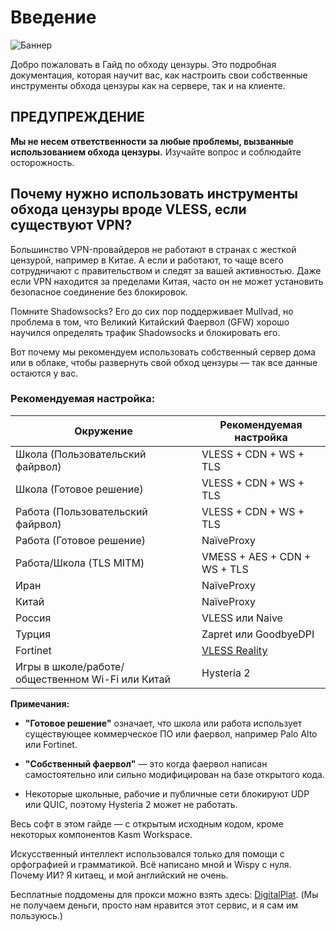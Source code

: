 # Введение

![Баннер](https://files.catbox.moe/1mcjvr.png)

Добро пожаловать в Гайд по обходу цензуры. Это подробная документация, которая научит вас, как настроить свои собственные инструменты обхода цензуры как на сервере, так и на клиенте.

## ПРЕДУПРЕЖДЕНИЕ

**Мы не несем ответственности за любые проблемы, вызванные использованием обхода цензуры.** Изучайте вопрос и соблюдайте осторожность.

## Почему нужно использовать инструменты обхода цензуры вроде VLESS, если существуют VPN?

Большинство VPN-провайдеров не работают в странах с жесткой цензурой, например в Китае. А если и работают, то чаще всего сотрудничают с правительством и следят за вашей активностью. Даже если VPN находится за пределами Китая, часто он не может установить безопасное соединение без блокировок.

Помните Shadowsocks? Его до сих пор поддерживает Mullvad, но проблема в том, что Великий Китайский Фаервол (GFW) хорошо научился определять трафик Shadowsocks и блокировать его.

Вот почему мы рекомендуем использовать собственный сервер дома или в облаке, чтобы развернуть свой обход цензуры — так все данные остаются у вас.

### Рекомендуемая настройка:

| Окружение                                        | Рекомендуемая настройка                      |
| ------------------------------------------------ | -------------------------------------------- |
| Школа (Пользовательский файрвол)                 | VLESS + CDN + WS + TLS                       |
| Школа (Готовое решение)                          | VLESS + CDN + WS + TLS                       |
| Работа (Пользовательский файрвол)                | VLESS + CDN + WS + TLS                       |
| Работа (Готовое решение)                         | NaïveProxy                                   |
| Работа/Школа (TLS MITM)                          | VMESS + AES + CDN + WS + TLS                 |
| Иран                                             | NaïveProxy                                   |
| Китай                                            | NaïveProxy                                   |
| Россия                                           | VLESS или Naive                              |
| Турция                                           | Zapret или GoodbyeDPI                        |
| Fortinet                                         | [VLESS Reality](Environments/Fortinet.ru.md) |
| Игры в школе/работе/общественном Wi-Fi или Китай | Hysteria 2                                   |

**Примечания:**

- **"Готовое решение"** означает, что школа или работа использует существующее коммерческое ПО или фаервол, например Palo Alto или Fortinet.

- **"Собственный фаервол"** — это когда фаервол написан самостоятельно или сильно модифицирован на базе открытого кода.

- Некоторые школьные, рабочие и публичные сети блокируют UDP или QUIC, поэтому Hysteria 2 может не работать.

Весь софт в этом гайде — с открытым исходным кодом, кроме некоторых компонентов Kasm Workspace.

Искусственный интеллект использовался только для помощи с орфографией и грамматикой. Всё написано мной и Wispy с нуля. Почему ИИ? Я китаец, и мой английский не очень.

Бесплатные поддомены для прокси можно взять здесь: [DigitalPlat](https://dash.domain.digitalplat.org). (Мы не получаем деньги, просто нам нравится этот сервис, и я сам им пользуюсь.)
